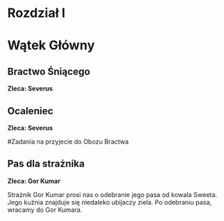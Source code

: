 # Rozdział I
# Wątek Główny

## Bractwo Śniącego
__Zleca: Severus__

## Ocaleniec
__Zleca: Severus__

#Zadania na przyjecie do Obozu Bractwa
## Pas dla strażnika

__Zleca: Gor Kumar__

Strażnik Gor Kumar prosi nas o odebranie jego pasa od kowala Sweeta. Jego kuźnia znajduje się niedaleko ubijaczy ziela. Po odebraniu pasa, wracamy do Gor Kumara.




